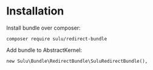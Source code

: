 # Installation

Install bundle over composer:

```
composer require sulu/redirect-bundle
```

Add bundle to AbstractKernel:

```
new Sulu\Bundle\RedirectBundle\SuluRedirectBundle(),
```
